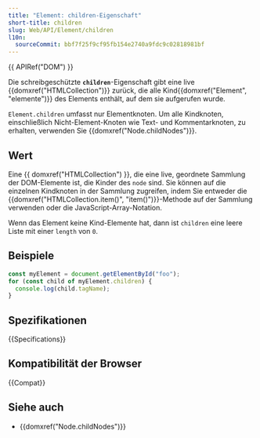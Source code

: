 ```yaml
---
title: "Element: children-Eigenschaft"
short-title: children
slug: Web/API/Element/children
l10n:
  sourceCommit: bbf7f25f9cf95fb154e2740a9fdc9c02818981bf
---
```


{{ APIRef("DOM") }}

Die schreibgeschützte **`children`**-Eigenschaft gibt eine live {{domxref("HTMLCollection")}} zurück, die alle Kind{{domxref("Element", "elemente")}} des Elements enthält, auf dem sie aufgerufen wurde.

`Element.children` umfasst nur Elementknoten. Um alle Kindknoten, einschließlich Nicht-Element-Knoten wie Text- und Kommentarknoten, zu erhalten, verwenden Sie {{domxref("Node.childNodes")}}.

## Wert

Eine {{ domxref("HTMLCollection") }}, die eine live, geordnete Sammlung der DOM-Elemente ist, die Kinder des `node` sind. Sie können auf die einzelnen Kindknoten in der Sammlung zugreifen, indem Sie entweder die {{domxref("HTMLCollection.item()", "item()")}}-Methode auf der Sammlung verwenden oder die JavaScript-Array-Notation.

Wenn das Element keine Kind-Elemente hat, dann ist `children` eine leere Liste mit einer `length` von `0`.

## Beispiele

```js
const myElement = document.getElementById("foo");
for (const child of myElement.children) {
  console.log(child.tagName);
}
```

## Spezifikationen

{{Specifications}}

## Kompatibilität der Browser

{{Compat}}

## Siehe auch

- {{domxref("Node.childNodes")}}
